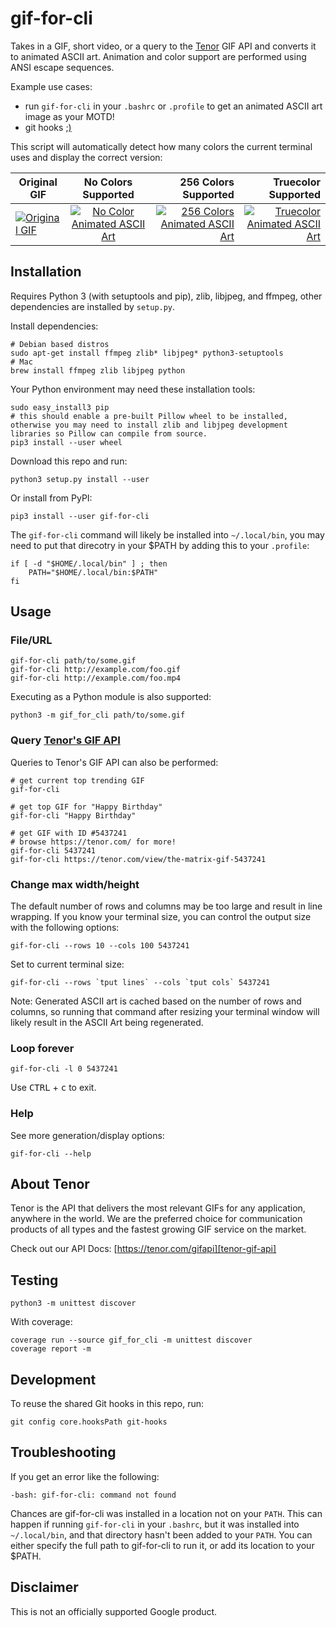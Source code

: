 # gif-for-cli

Takes in a GIF, short video, or a query to the [Tenor][tenor-home] GIF API and converts it to animated ASCII art. Animation and color support are performed using ANSI escape sequences.

Example use cases:

* run `gif-for-cli` in your `.bashrc` or `.profile` to get an animated ASCII art image as your MOTD!
* git hooks [;)](git-hooks/pre-push)

This script will automatically detect how many colors the current terminal uses and display the correct version:

| Original GIF  | No Colors Supported | 256 Colors Supported | Truecolor Supported |
| ------------- |:-------------------:| --------------------:| -------------------:|
| [![Original GIF][original-gif]][original-gif-url] | [![No Color Animated ASCII Art][no-color]][no-color-url] | [![256 Colors Animated ASCII Art][256-colors]][256-colors-url] | [![Truecolor Animated ASCII Art][truecolor]][truecolor-url] |

[original-gif]: https://media1.tenor.com/images/18b80cf2409fc038638c564c6f07d3b5/tenor.gif?itemid=5437241
[no-color]: https://media1.tenor.com/images/7785f624c29e1a212ace715942ef5b82/tenor.gif?itemid=11713984
[256-colors]: https://media1.tenor.com/images/5de7922b0224e4f371e16aa0b11cb904/tenor.gif?itemid=11926871
[truecolor]: https://media1.tenor.com/images/336f10e1717e60e33d9e1911d5beda77/tenor.gif?itemid=11713985

[original-gif-url]: https://tenor.com/view/the-matrix-gif-5437241
[no-color-url]: https://tenor.com/view/the-matrix-ascii-gif-11713984
[256-colors-url]: https://tenor.com/view/the-matrix-ascii-gif-11926871
[truecolor-url]: https://tenor.com/view/the-matrix-ascii-gif-11713985

## Installation

Requires Python 3 (with setuptools and pip), zlib, libjpeg, and ffmpeg, other dependencies are installed by `setup.py`.

Install dependencies:

    # Debian based distros
    sudo apt-get install ffmpeg zlib* libjpeg* python3-setuptools
    # Mac
    brew install ffmpeg zlib libjpeg python

Your Python environment may need these installation tools:

    sudo easy_install3 pip
    # this should enable a pre-built Pillow wheel to be installed, otherwise you may need to install zlib and libjpeg development libraries so Pillow can compile from source.
    pip3 install --user wheel

Download this repo and run:

    python3 setup.py install --user

Or install from PyPI:

    pip3 install --user gif-for-cli

The `gif-for-cli` command will likely be installed into `~/.local/bin`, you may need to put that direcotry in your $PATH by adding this to your `.profile`:

    if [ -d "$HOME/.local/bin" ] ; then
        PATH="$HOME/.local/bin:$PATH"
    fi

## Usage

### File/URL

    gif-for-cli path/to/some.gif
    gif-for-cli http://example.com/foo.gif
    gif-for-cli http://example.com/foo.mp4

Executing as a Python module is also supported:

    python3 -m gif_for_cli path/to/some.gif

### Query [Tenor's GIF API][tenor-gif-api]

Queries to Tenor's GIF API can also be performed:

    # get current top trending GIF
    gif-for-cli

    # get top GIF for "Happy Birthday"
    gif-for-cli "Happy Birthday"

    # get GIF with ID #5437241
    # browse https://tenor.com/ for more!
    gif-for-cli 5437241
    gif-for-cli https://tenor.com/view/the-matrix-gif-5437241

### Change max width/height

The default number of rows and columns may be too large and result in line wrapping. If you know your terminal size, you can control the output size with the following options:

    gif-for-cli --rows 10 --cols 100 5437241

Set to current terminal size:

    gif-for-cli --rows `tput lines` --cols `tput cols` 5437241

Note: Generated ASCII art is cached based on the number of rows and columns, so running that command after resizing your terminal window will likely result in the ASCII Art being regenerated.

### Loop forever

    gif-for-cli -l 0 5437241

Use <kbd>CTRL</kbd> + <kbd>c</kbd> to exit.

### Help

See more generation/display options:

    gif-for-cli --help

## About Tenor

Tenor is the API that delivers the most relevant GIFs for any application, anywhere in the world. We are the preferred choice for communication products of all types and the fastest growing GIF service on the market.

Check out our API Docs: [https://tenor.com/gifapi][tenor-gif-api]

## Testing

    python3 -m unittest discover

With coverage:

    coverage run --source gif_for_cli -m unittest discover
    coverage report -m

## Development

To reuse the shared Git hooks in this repo, run:

    git config core.hooksPath git-hooks

## Troubleshooting

If you get an error like the following:

    -bash: gif-for-cli: command not found

Chances are gif-for-cli was installed in a location not on your `PATH`. This can happen if running `gif-for-cli` in your `.bashrc`, but it was installed into `~/.local/bin`, and that directory hasn't been added to your `PATH`. You can either specify the full path to gif-for-cli to run it, or add its location to your $PATH.

## Disclaimer

This is not an officially supported Google product.

[tenor-home]: https://tenor.com/
[tenor-gif-api]: https://tenor.com/gifapi